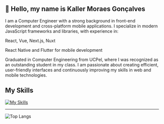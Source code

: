 ## 👋 Hello, my name is Kaller Moraes Gonçalves
I am a Computer Engineer with a strong background in front-end development and cross-platform mobile applications. I specialize in modern JavaScript frameworks and libraries, with experience in:

React, Vue, Next.js, Nuxt

React Native and Flutter for mobile development

Graduated in Computer Engineering from UCPel, where I was recognized as an outstanding student in my class. I am passionate about creating efficient, user-friendly interfaces and continuously improving my skills in web and mobile technologies.

## My Skills

[![My Skills](https://skillicons.dev/icons?i=react,nextjs,vue,nuxt,js,ts,html,css,git,linux,python,mysql&theme=light)](https://skillicons.dev)

---
![Top Langs](https://github-readme-stats.vercel.app/api/top-langs/?username=anuraghazra&layout=compact)
